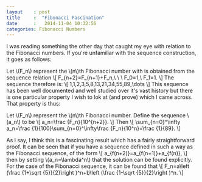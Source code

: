 ```yaml
---
layout    : post
title     :  "Fibonacci Fascination"
date      :   2014-11-04 10:32:56
categories: Fibonacci Numbers 
---
```


I was reading something the other day that caught my eye with relation to the Fibonacci numbers. If you're unfamiliar with the sequence construction, it goes as follows:

Let \\(F\_n\\) represent the \\(n\\)th Fibonacci number with is obtained from the sequence relation
\\[
F\_{n+2}=F\_{n+1}+F\_n,\ \ \ F\_0=1,\ F\_1=1.
\\]
The sequence therefore is:
\\[
1,1,2,3,5,8,13,21,34,55,89,\dots
\\]
This sequence has been well documented and well studied over it's vast history but there is one particular property I wish to lok at (and prove) which I came across. That property is thus:

Let \\(F\_n\\) represent the \\(n\\)th Fibonacci number. Define the sequence \\(a\_n\\) to be 
\\[
a\_n=\frac {F\_n}{10^{n+2}}.
\\]
Then
\\[
\sum\_{n=0}^\infty a\_n=\frac {1}{100}\sum\_{n=0}^\infty\frac {F\_n}{10^n}=\frac {1}{89}.
\\]

As I say, I think this is a fascinating result which has a fairly straightforward proof. It can be seen that if you have a sequence defined in such a way as the Fibonacci sequence, of the form
\\[
a\_{f(n+2)}=a\_{f(n+1)}+a\_{f(n)},
\\]
then by setting \\(a\_n=\lambda^n\\) that the solution can be found explicitly. For the case of the Fibonacci sequence, it can be found that
\\[
F\_n=a\left (\frac {1+\sqrt {5}}{2}\right )^n+b\left (\frac {1-\sqrt {5}}{2}\right )^n.
\\]
